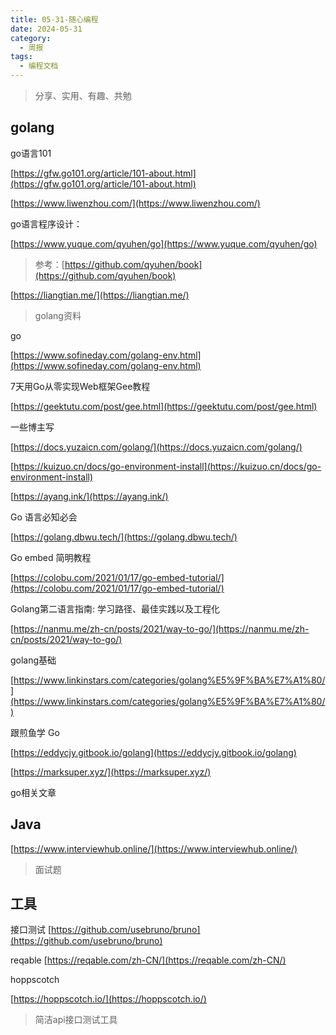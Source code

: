 ```yaml
---
title: 05-31-随心编程
date: 2024-05-31
category:
  - 周报
tags:
  - 编程文档
---
```



> 分享、实用、有趣、共勉



## golang

go语言101

[https://gfw.go101.org/article/101-about.html](https://gfw.go101.org/article/101-about.html)


[https://www.liwenzhou.com/](https://www.liwenzhou.com/)

go语言程序设计：

[https://www.yuque.com/qyuhen/go](https://www.yuque.com/qyuhen/go)
>参考：[https://github.com/qyuhen/book](https://github.com/qyuhen/book)



[https://liangtian.me/](https://liangtian.me/)
>golang资料



go

[https://www.sofineday.com/golang-env.html](https://www.sofineday.com/golang-env.html)


7天用Go从零实现Web框架Gee教程

[https://geektutu.com/post/gee.html](https://geektutu.com/post/gee.html)




一些博主写

[https://docs.yuzaicn.com/golang/](https://docs.yuzaicn.com/golang/)

[https://kuizuo.cn/docs/go-environment-install](https://kuizuo.cn/docs/go-environment-install)

[https://ayang.ink/](https://ayang.ink/)

Go 语言必知必会

[https://golang.dbwu.tech/](https://golang.dbwu.tech/)

Go embed 简明教程

[https://colobu.com/2021/01/17/go-embed-tutorial/](https://colobu.com/2021/01/17/go-embed-tutorial/)

Golang第二语言指南: 学习路径、最佳实践以及工程化

[https://nanmu.me/zh-cn/posts/2021/way-to-go/](https://nanmu.me/zh-cn/posts/2021/way-to-go/)

golang基础

[https://www.linkinstars.com/categories/golang%E5%9F%BA%E7%A1%80/](https://www.linkinstars.com/categories/golang%E5%9F%BA%E7%A1%80/)

跟煎鱼学 Go

[https://eddycjy.gitbook.io/golang](https://eddycjy.gitbook.io/golang)

[https://marksuper.xyz/](https://marksuper.xyz/)

go相关文章


## Java


[https://www.interviewhub.online/](https://www.interviewhub.online/)
>面试题



## 工具


接口测试
[https://github.com/usebruno/bruno](https://github.com/usebruno/bruno)

reqable
[https://reqable.com/zh-CN/](https://reqable.com/zh-CN/)

hoppscotch

[https://hoppscotch.io/](https://hoppscotch.io/)
>简洁api接口测试工具


